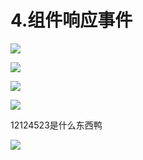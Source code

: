 # 4.组件响应事件

![](https://starry-lixu.oss-cn-hangzhou.aliyuncs.com/img/20220422085520.png#id=RIruu&originHeight=1032&originWidth=1920&originalType=binary&ratio=1&rotation=0&showTitle=false&status=done&style=none&title=)

![](https://starry-lixu.oss-cn-hangzhou.aliyuncs.com/img/20220422090050.png#id=VSRVa&originHeight=1032&originWidth=1920&originalType=binary&ratio=1&rotation=0&showTitle=false&status=done&style=none&title=)

![](https://starry-lixu.oss-cn-hangzhou.aliyuncs.com/img/20220422090847.png#id=rzGkz&originHeight=1032&originWidth=1920&originalType=binary&ratio=1&rotation=0&showTitle=false&status=done&style=none&title=)

![](https://starry-lixu.oss-cn-hangzhou.aliyuncs.com/img/20220422091332.png#id=pRpk5&originHeight=1032&originWidth=1920&originalType=binary&ratio=1&rotation=0&showTitle=false&status=done&style=none&title=)

12124523是什么东西鸭

![](https://starry-lixu.oss-cn-hangzhou.aliyuncs.com/img/20220521095845.png#id=LE7L3&originHeight=572&originWidth=1438&originalType=binary&ratio=1&rotation=0&showTitle=false&status=done&style=none&title=)
